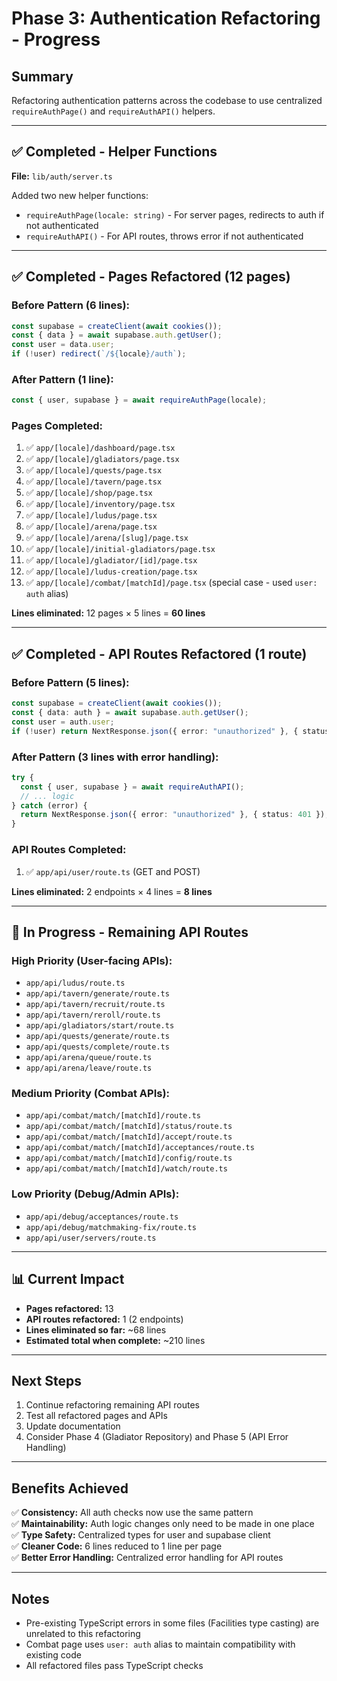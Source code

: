 # Phase 3: Authentication Refactoring - Progress

## Summary

Refactoring authentication patterns across the codebase to use centralized `requireAuthPage()` and `requireAuthAPI()` helpers.

---

## ✅ Completed - Helper Functions

**File:** `lib/auth/server.ts`

Added two new helper functions:
- `requireAuthPage(locale: string)` - For server pages, redirects to auth if not authenticated
- `requireAuthAPI()` - For API routes, throws error if not authenticated

---

## ✅ Completed - Pages Refactored (12 pages)

### Before Pattern (6 lines):
```typescript
const supabase = createClient(await cookies());
const { data } = await supabase.auth.getUser();
const user = data.user;
if (!user) redirect(`/${locale}/auth`);
```

### After Pattern (1 line):
```typescript
const { user, supabase } = await requireAuthPage(locale);
```

### Pages Completed:
1. ✅ `app/[locale]/dashboard/page.tsx`
2. ✅ `app/[locale]/gladiators/page.tsx`
3. ✅ `app/[locale]/quests/page.tsx`
4. ✅ `app/[locale]/tavern/page.tsx`
5. ✅ `app/[locale]/shop/page.tsx`
6. ✅ `app/[locale]/inventory/page.tsx`
7. ✅ `app/[locale]/ludus/page.tsx`
8. ✅ `app/[locale]/arena/page.tsx`
9. ✅ `app/[locale]/arena/[slug]/page.tsx`
10. ✅ `app/[locale]/initial-gladiators/page.tsx`
11. ✅ `app/[locale]/gladiator/[id]/page.tsx`
12. ✅ `app/[locale]/ludus-creation/page.tsx`
13. ✅ `app/[locale]/combat/[matchId]/page.tsx` (special case - used `user: auth` alias)

**Lines eliminated:** 12 pages × 5 lines = **60 lines**

---

## ✅ Completed - API Routes Refactored (1 route)

### Before Pattern (5 lines):
```typescript
const supabase = createClient(await cookies());
const { data: auth } = await supabase.auth.getUser();
const user = auth.user;
if (!user) return NextResponse.json({ error: "unauthorized" }, { status: 401 });
```

### After Pattern (3 lines with error handling):
```typescript
try {
  const { user, supabase } = await requireAuthAPI();
  // ... logic
} catch (error) {
  return NextResponse.json({ error: "unauthorized" }, { status: 401 });
}
```

### API Routes Completed:
1. ✅ `app/api/user/route.ts` (GET and POST)

**Lines eliminated:** 2 endpoints × 4 lines = **8 lines**

---

## 🔄 In Progress - Remaining API Routes

### High Priority (User-facing APIs):
- `app/api/ludus/route.ts`
- `app/api/tavern/generate/route.ts`
- `app/api/tavern/recruit/route.ts`
- `app/api/tavern/reroll/route.ts`
- `app/api/gladiators/start/route.ts`
- `app/api/quests/generate/route.ts`
- `app/api/quests/complete/route.ts`
- `app/api/arena/queue/route.ts`
- `app/api/arena/leave/route.ts`

### Medium Priority (Combat APIs):
- `app/api/combat/match/[matchId]/route.ts`
- `app/api/combat/match/[matchId]/status/route.ts`
- `app/api/combat/match/[matchId]/accept/route.ts`
- `app/api/combat/match/[matchId]/acceptances/route.ts`
- `app/api/combat/match/[matchId]/config/route.ts`
- `app/api/combat/match/[matchId]/watch/route.ts`

### Low Priority (Debug/Admin APIs):
- `app/api/debug/acceptances/route.ts`
- `app/api/debug/matchmaking-fix/route.ts`
- `app/api/user/servers/route.ts`

---

## 📊 Current Impact

- **Pages refactored:** 13
- **API routes refactored:** 1 (2 endpoints)
- **Lines eliminated so far:** ~68 lines
- **Estimated total when complete:** ~210 lines

---

## Next Steps

1. Continue refactoring remaining API routes
2. Test all refactored pages and APIs
3. Update documentation
4. Consider Phase 4 (Gladiator Repository) and Phase 5 (API Error Handling)

---

## Benefits Achieved

✅ **Consistency:** All auth checks now use the same pattern  
✅ **Maintainability:** Auth logic changes only need to be made in one place  
✅ **Type Safety:** Centralized types for user and supabase client  
✅ **Cleaner Code:** 6 lines reduced to 1 line per page  
✅ **Better Error Handling:** Centralized error handling for API routes  

---

## Notes

- Pre-existing TypeScript errors in some files (Facilities type casting) are unrelated to this refactoring
- Combat page uses `user: auth` alias to maintain compatibility with existing code
- All refactored files pass TypeScript checks


